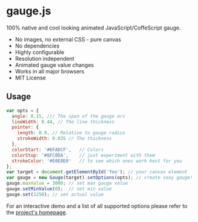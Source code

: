 gauge.js
========

100% native and cool looking animated JavaScript/CoffeScript gauge.

 * No images, no external CSS - pure canvas
 * No dependencies
 * Highly configurable
 * Resolution independent
 * Animated gauge value changes
 * Works in all major browsers
 * MIT License

## Usage

```javascript
var opts = {
  angle: 0.15, /// The span of the gauge arc
  lineWidth: 0.44, // The line thickness
  pointer: {
    length: 0.9, // Relative to gauge radius
    strokeWidth: 0.035 // The thickness
  },
  colorStart: '#6FADCF',   // Colors
  colorStop: '#8FC0DA',    // just experiment with them
  strokeColor: '#E0E0E0'   // to see which ones work best for you
};
var target = document.getElementById('foo'); // your canvas element
var gauge = new Gauge(target).setOptions(opts); // create sexy gauge!
gauge.maxValue = 3000; // set max gauge value
gauge.setMinValue(0);  // set min value
gauge.set(1250); // set actual value
```

For an interactive demo and a list of all supported options please refer to the [project's homepage](http://bernii.github.com/gauge.js).
